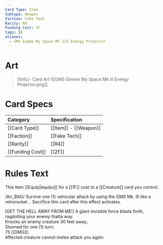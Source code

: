 ```yaml
---
Card Type: Item
Subtype: Weapon
Faction: Fake Tech
Rarity: R4
Funding Cost: 2F
tags: []
aliases:
  - GMS Gimme My Space Mk III Energy Projector
---
```

# Art

> [!info]- Card Art
> ![[GMS Gimme My Space Mk III Energy Projector.png]]

# Card Specs

| Category | Specification| 
| :--- | :--- |
| [[Card Type]] | [[Item]] - [[Weapon]] |  
| [[Faction]] | [[Fake Tech]] |  
| [[Rarity]] | [[R4]] |  
| [[Funding Cost]] | [[2F]] | 

# Rules Text  

This Item [[Equip|equips]] for a [[1F]] cost to a [[Creature]] card you control.  

/Air_BAG/ Survive one (1) vehicular attack by using the GMS Mk. III like a retrorocket... Sacrifice this card after this effect activates.  

[GET THE HELL AWAY FROM ME!] A giant invisible force blasts forth, ragdolling your enemy thatta way.  
Knocks an enemy creature 30 feet away;  
Stunned for one (1) turn;  
75 [[DMG]];  
Affected creature cannot melee attack you again.  

